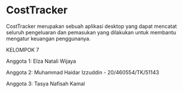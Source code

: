 # CostTracker
CostTracker merupakan sebuah aplikasi desktop yang dapat mencatat seluruh pengeluaran dan pemasukan yang dilakukan untuk membantu mengatur keuangan penggunanya.

KELOMPOK 7

Anggota 1: Elza Natali Wijaya

Anggota 2: Muhammad Haidar Izzuddin - 20/460554/TK/51143

Anggota 3: Tasya Nafisah Kamal
